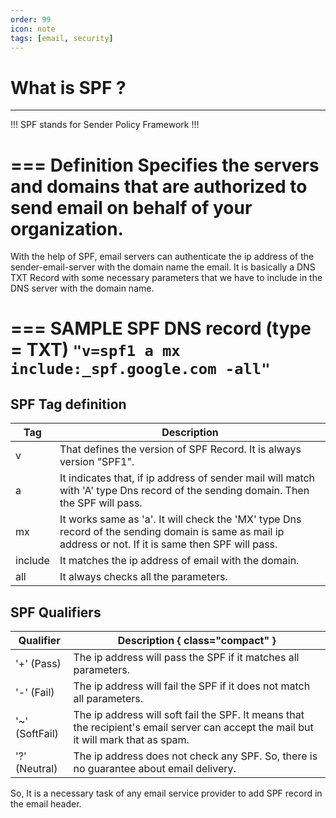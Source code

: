 ```yaml
---
order: 99
icon: note
tags: [email, security]
---
```


# What is SPF ?
-------------

!!!
SPF stands for Sender Policy Framework
!!!

=== Definition
Specifies the servers and domains that are authorized to send email on behalf of your organization.
===


With the help of SPF, email servers can authenticate the ip address of the sender-email-server with the domain name the email. It is basically a DNS TXT Record with some necessary parameters that we have to include in the DNS server with the domain name.

=== SAMPLE SPF DNS record (type = TXT)
`"v=spf1 a mx include:_spf.google.com -all"`
===

## SPF Tag definition

Tag     | Description
---     | ---
  v     | That defines the version of SPF Record. It is always version "SPF1".
  a     | It indicates that, if ip address of sender mail will match with 'A' type Dns record of the sending domain. Then the SPF will pass.
 mx     | It works same as 'a'. It will check the 'MX' type Dns record of the sending domain is same as mail ip address or not. If it is same then SPF will pass.
include | It matches the ip address of email with the domain.
all     | It always checks all the parameters.

## SPF Qualifiers

Qualifier | Description { class="compact" }
----- | -----
'+' (Pass) | The ip address will pass the SPF if it matches all parameters.
'-' (Fail) | The ip address will fail the SPF if it does not match all parameters.
'~' (SoftFail) | The ip address will soft fail the SPF. It means that the recipient's email server can accept the mail but it will mark that as spam. 
'?' (Neutral) | The ip address does not check any SPF. So, there is no guarantee about email delivery.

So, It is a necessary task of any email service provider to add SPF record in the email header.
